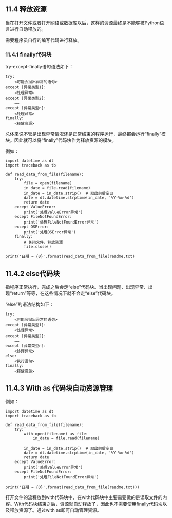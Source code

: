 ## 11.4 释放资源

当在打开文件或者打开网络或数据库以后，这样的资源最终是不能够被Python语言进行自动释放的。  

需要程序员自行的编写代码进行释放。  

### 11.4.1 finally代码块  

try-except-finally语句语法如下：

    try:
        <可能会抛出异常的语句>
    except [异常类型1]:
        <处理异常>
    except [异常类型2]:
        ……
    except [异常类型n]:
        <处理异常>
    finally:
        <释放资源>

总体来说不管是出现异常情况还是正常结束的程序运行，最终都会运行“finally”模块。因此就可以将“finally”代码块作为释放资源的模块。  

例如：  

    import datetime as dt
    import traceback as tb

    def read_data_from_file(filename):
        try:
            file = open(filename)
            in_date = file.read(filename)
            in_date = in_date.strip()  # 取出前后空白
            date = dt.datetime.strptime(in_date, '%Y-%m-%d')
            return date
        except ValueError:
            print('处理ValueError异常')
        except FileNotFoundError:
            print('处理FileNotFoundError异常')
        except OSError:
            print('处理OSError异常')
        finally:
            # 关闭文件，释放资源
            file.close()

    print('日期 = {0}'.format(read_data_from_file(readme.txt)

## 11.4.2 else代码块

指程序正常执行，完成之后会走“else”代码块。当出现问题、出现异常、出现“return”等等，在这些情况下就不会走“else”代码块。  

“else”的语法结构如下：  

    try:
        <可能会抛出异常的语句>
    except [异常类型1]:
        <处理异常>
    except [异常类型2]:
        ……
    except [异常类型n]:
        <处理异常>
    else:
        <执行语句>
    finally:
        <释放资源>

## 11.4.3 With as 代码块自动资源管理

例如：  

    import datetime as dt
    import traceback as tb

    def read_data_from_file(filename):
        try:
            with open(filename) as file:
                in_date = file.read(filename)
        
            in_date = in_date.strip()  # 取出前后空白
            date = dt.datetime.strptime(in_date, '%Y-%m-%d')
            return date
        except ValueError:
            print('处理ValueError异常')
        except FileNotFoundError:
            print('处理FileNotFoundError异常')

    print('日期 = {0}'.format(read_data_from_file(readme.txt)))

打开文件的流程放到with代码块中，在with代码块中主要需要做的是读取文件的内容。With代码块结束之后，资源就自动释放了，因此也不需要使用finally代码块以及释放资源了。通过with as即可自动管理资源。
